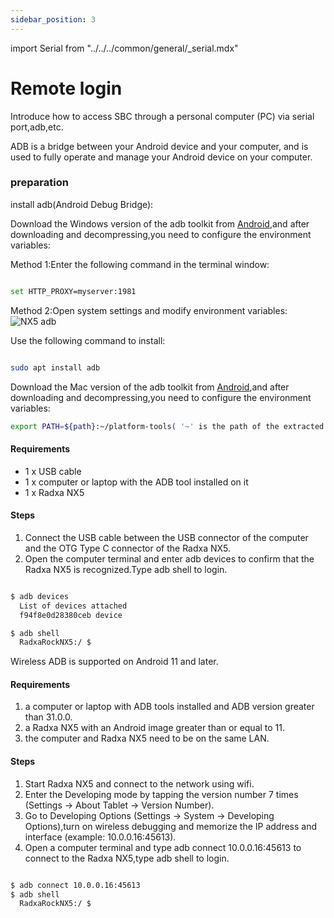 ```yaml
---
sidebar_position: 3
---
```


import Serial from "../../../common/general/\_serial.mdx"

# Remote login

Introduce how to access SBC through a personal computer (PC) via serial port,adb,etc.

<Tabs queryString="target">

<TabItem value="serial" label="Serial login">

<Serial platform="rk" model="nx5"/>

</TabItem>

<TabItem value="adb" label="ADB login">

ADB is a bridge between your Android device and your computer, and is used to fully operate and manage your Android device on your computer.

### preparation

install adb(Android Debug Bridge):

<Tabs queryString="target">

<TabItem value="adb_windows" label="Windows">

Download the Windows version of the adb toolkit from [Android](https://source.android.com/docs/setup/build/adb),and after downloading and decompressing,you need to configure the environment variables:

Method 1:Enter the following command in the terminal window:

```bash

set HTTP_PROXY=myserver:1981

```

Method 2:Open system settings and modify environment variables:![NX5 adb](/img/nx5/adb_config_en.webp)

</TabItem>

<TabItem value="adb_linux" label="Linux">

Use the following command to install:

```bash

sudo apt install adb

```

</TabItem>

<TabItem value="adb_mac" label="Mac">

Download the Mac version of the adb toolkit from [Android](https://source.android.com/docs/setup/build/adb),and after downloading and decompressing,you need to configure the environment variables:

```bash
export PATH=${path}:~/platform-tools( '~' is the path of the extracted toolkit)
```

</TabItem>

</Tabs>

<Tabs queryString="target">

<TabItem value="wired_adb" label="Wired login">

#### Requirements

- 1 x USB cable
- 1 x computer or laptop with the ADB tool installed on it
- 1 x Radxa NX5

#### Steps

1. Connect the USB cable between the USB connector of the computer and the OTG Type C connector of the Radxa NX5.
2. Open the computer terminal and enter adb devices to confirm that the Radxa NX5 is recognized.Type adb shell to login.

```bash

$ adb devices
  List of devices attached
  f94f8e0d28380ceb device

$ adb shell
  RadxaRockNX5:/ $

```

</TabItem>

<TabItem value="wireless_adb" label="Wireless login">

Wireless ADB is supported on Android 11 and later.

#### Requirements

1. a computer or laptop with ADB tools installed and ADB version greater than 31.0.0.
2. a Radxa NX5 with an Android image greater than or equal to 11.
3. the computer and Radxa NX5 need to be on the same LAN.

#### Steps

1. Start Radxa NX5 and connect to the network using wifi.
2. Enter the Developing mode by tapping the version number 7 times (Settings -> About Tablet -> Version Number).
3. Go to Developing Options (Settings -> System -> Developing Options),turn on wireless debugging and memorize the IP address and interface (example: 10.0.0.16:45613).
4. Open a computer terminal and type adb connect 10.0.0.16:45613 to connect to the Radxa NX5,type adb shell to login.

```bash

$ adb connect 10.0.0.16:45613
$ adb shell
  RadxaRockNX5:/ $

```

</TabItem>

</Tabs>

</TabItem>

</Tabs>
